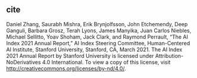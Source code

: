 
## cite
Daniel Zhang, Saurabh Mishra, Erik Brynjolfsson, John Etchemendy, Deep Ganguli, Barbara
Grosz, Terah Lyons, James Manyika, Juan Carlos Niebles, Michael Sellitto, Yoav Shoham,
Jack Clark, and Raymond Perrault, “The AI Index 2021 Annual Report,” AI Index Steering
Committee, Human-Centered AI Institute, Stanford University, Stanford, CA, March 2021.
The AI Index 2021 Annual Report by Stanford University is licensed under
Attribution-NoDerivatives 4.0 International. To view a copy of this license,
visit http://creativecommons.org/licenses/by-nd/4.0/.

